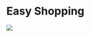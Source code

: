 <h1>Easy Shopping</h1>
<img src="https://github.com/PerceusHudson/easy-shopping/blob/main/easy.JPG"> 
